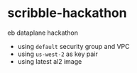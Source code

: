 # scribble-hackathon
eb dataplane hackathon

* using ``default`` security group and VPC
* using ``us-west-2`` as key pair
* using latest al2 image